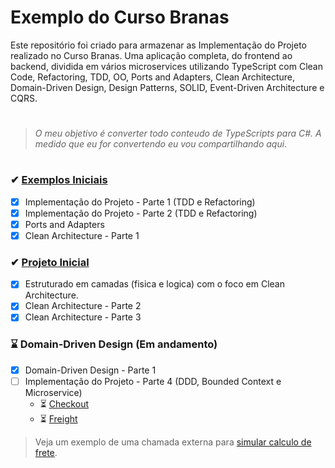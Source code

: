 # Exemplo do Curso Branas

Este repositório foi criado para armazenar as Implementação do Projeto realizado no Curso Branas. 
Uma aplicação completa, do frontend ao backend, dividida em vários microservices utilizando TypeScript com Clean Code, Refactoring, TDD, OO, Ports and Adapters, Clean Architecture, Domain-Driven Design, Design Patterns, SOLID, Event-Driven Architecture e CQRS.
#
> *O meu objetivo é converter todo conteudo de TypeScripts para C#. A medido que eu for convertendo eu vou compartilhando aqui*.
#

### ✔ [Exemplos Iniciais](https://github.com/mrbol/ExemploCursoBranas/tree/master/Inicial)
- [x] Implementação do Projeto - Parte 1 (TDD e Refactoring)
- [x] Implementação do Projeto - Parte 2 (TDD e Refactoring)
- [x] Ports and Adapters
- [x] Clean Architecture - Parte 1

### ✔ [Projeto Inicial](https://github.com/mrbol/ExemploCursoBranas/tree/master/Projeto)
- [x] Estruturado em camadas (fisica e logica) com o foco em Clean Architecture.
- [x] Clean Architecture - Parte 2
- [x] Clean Architecture - Parte 3

### ⌛ Domain-Driven Design (Em andamento)
- [x] Domain-Driven Design - Parte 1
- [ ] Implementação do Projeto - Parte 4 (DDD, Bounded Context e Microservice)
  - ⏳ [Checkout](https://github.com/mrbol/ExemploCursoBranas/tree/master/Checkout)
  - ⏳ [Freight](https://github.com/mrbol/ExemploCursoBranas/tree/master/Freight) 
> Veja um exemplo de uma chamada externa para [simular calculo de frete](https://github.com/mrbol/ExemploCursoBranas/blob/master/Checkout/test/Integration/SimulateFreightTest.cs).
